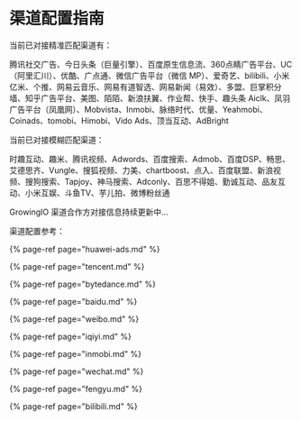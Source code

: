 # 渠道配置指南

当前已对接精准匹配渠道有：

腾讯社交广告、今日头条（巨量引擎）、百度原生信息流、360点睛广告平台、UC（阿里汇川）、优酷、广点通、微信广告平台（微信 MP）、爱奇艺、bilibili、小米亿米、个推、网易云音乐、网易有道智选、网易新闻（易效）、多盟、巨掌积分墙、知乎广告平台、美图、陌陌、新浪扶翼、作业帮、快手、趣头条 Aiclk、凤羽广告平台（凤凰网）、Mobvista、Inmobi、脉络时代、优量、Yeahmobi、Coinads、tomobi、Himobi、Vido Ads、顶当互动、AdBright

当前已对接模糊匹配渠道：

时趣互动、趣米、腾讯视频、Adwords、百度搜索、Admob、百度DSP、畅思、艾德思齐、Vungle、搜狐视频、力美、chartboost、点入、百度联盟、新浪视频、搜狗搜索、Tapjoy、神马搜索、Adconly、百思不得姐、勤诚互动、品友互动、小米互娱、斗鱼TV、芋儿拍、微博粉丝通

GrowingIO 渠道合作方对接信息持续更新中...

渠道配置参考：

{% page-ref page="huawei-ads.md" %}

{% page-ref page="tencent.md" %}

{% page-ref page="bytedance.md" %}

{% page-ref page="baidu.md" %}

{% page-ref page="weibo.md" %}

{% page-ref page="iqiyi.md" %}

{% page-ref page="inmobi.md" %}

{% page-ref page="wechat.md" %}

{% page-ref page="fengyu.md" %}

{% page-ref page="bilibili.md" %}

